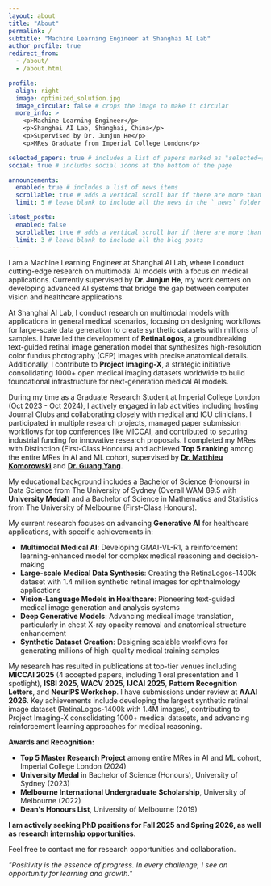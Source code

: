 ```yaml
---
layout: about
title: "About"
permalink: /
subtitle: "Machine Learning Engineer at Shanghai AI Lab"
author_profile: true
redirect_from:
  - /about/
  - /about.html

profile:
  align: right
  image: optimized_solution.jpg
  image_circular: false # crops the image to make it circular
  more_info: >
    <p>Machine Learning Engineer</p>
    <p>Shanghai AI Lab, Shanghai, China</p>
    <p>Supervised by Dr. Junjun He</p>
    <p>MRes Graduate from Imperial College London</p>

selected_papers: true # includes a list of papers marked as "selected={true}"
social: true # includes social icons at the bottom of the page

announcements:
  enabled: true # includes a list of news items
  scrollable: true # adds a vertical scroll bar if there are more than 3 news items
  limit: 5 # leave blank to include all the news in the `_news` folder

latest_posts:
  enabled: false
  scrollable: true # adds a vertical scroll bar if there are more than 3 new posts items
  limit: 3 # leave blank to include all the blog posts
---
```


I am a Machine Learning Engineer at Shanghai AI Lab, where I conduct cutting-edge research on multimodal AI models with a focus on medical applications. Currently supervised by **Dr. Junjun He**, my work centers on developing advanced AI systems that bridge the gap between computer vision and healthcare applications.

At Shanghai AI Lab, I conduct research on multimodal models with applications in general medical scenarios, focusing on designing workflows for large-scale data generation to create synthetic datasets with millions of samples. I have led the development of **RetinaLogos**, a groundbreaking text-guided retinal image generation model that synthesizes high-resolution color fundus photography (CFP) images with precise anatomical details. Additionally, I contribute to **Project Imaging-X**, a strategic initiative consolidating 1000+ open medical imaging datasets worldwide to build foundational infrastructure for next-generation medical AI models.

During my time as a Graduate Research Student at Imperial College London (Oct 2023 - Oct 2024), I actively engaged in lab activities including hosting Journal Clubs and collaborating closely with medical and ICU clinicians. I participated in multiple research projects, managed paper submission workflows for top conferences like MICCAI, and contributed to securing industrial funding for innovative research proposals. I completed my MRes with Distinction (First-Class Honours) and achieved **Top 5 ranking** among the entire MRes in AI and ML cohort, supervised by [**Dr. Matthieu Komorowski**](https://www.linkedin.com/in/matthieukomorowski/) and [**Dr. Guang Yang**](https://www.linkedin.com/in/gyangmedia/).

My educational background includes a Bachelor of Science (Honours) in Data Science from The University of Sydney (Overall WAM 89.5 with **University Medal**) and a Bachelor of Science in Mathematics and Statistics from The University of Melbourne (First-Class Honours).

My current research focuses on advancing **Generative AI** for healthcare applications, with specific achievements in:

- **Multimodal Medical AI**: Developing GMAI-VL-R1, a reinforcement learning-enhanced model for complex medical reasoning and decision-making
- **Large-scale Medical Data Synthesis**: Creating the RetinaLogos-1400k dataset with 1.4 million synthetic retinal images for ophthalmology applications
- **Vision-Language Models in Healthcare**: Pioneering text-guided medical image generation and analysis systems
- **Deep Generative Models**: Advancing medical image translation, particularly in chest X-ray opacity removal and anatomical structure enhancement
- **Synthetic Dataset Creation**: Designing scalable workflows for generating millions of high-quality medical training samples

My research has resulted in publications at top-tier venues including **MICCAI 2025** (4 accepted papers, including 1 oral presentation and 1 spotlight), **ISBI 2025**, **WACV 2025**, **IJCAI 2025**, **Pattern Recognition Letters**, and **NeurIPS Workshop**. I have submissions under review at **AAAI 2026**. Key achievements include developing the largest synthetic retinal image dataset (RetinaLogos-1400k with 1.4M images), contributing to Project Imaging-X consolidating 1000+ medical datasets, and advancing reinforcement learning approaches for medical reasoning.

**Awards and Recognition:**
- **Top 5 Master Research Project** among entire MRes in AI and ML cohort, Imperial College London (2024)
- **University Medal** in Bachelor of Science (Honours), University of Sydney (2023)
- **Melbourne International Undergraduate Scholarship**, University of Melbourne (2022)
- **Dean's Honours List**, University of Melbourne (2019)

**I am actively seeking PhD positions for Fall 2025 and Spring 2026, as well as research internship opportunities.**

Feel free to contact me for research opportunities and collaboration.

_"Positivity is the essence of progress. In every challenge, I see an opportunity for learning and growth."_
